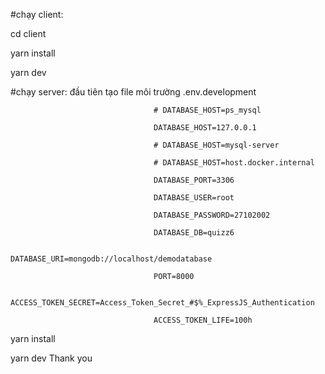 #chạy client:

cd client

yarn install

yarn dev



#chạy server: 
                                    đầu tiên tạo file môi trường .env.development

                                    
                                    # DATABASE_HOST=ps_mysql
                                    
                                    DATABASE_HOST=127.0.0.1
                                    
                                    # DATABASE_HOST=mysql-server
                                    
                                    # DATABASE_HOST=host.docker.internal
                                    
                                    DATABASE_PORT=3306
                                    
                                    DATABASE_USER=root
                                    
                                    DATABASE_PASSWORD=27102002
                                    
                                    DATABASE_DB=quizz6
                                    
                                    DATABASE_URI=mongodb://localhost/demodatabase
                                    
                                    PORT=8000
                                    
                                    ACCESS_TOKEN_SECRET=Access_Token_Secret_#$%_ExpressJS_Authentication
                                    
                                    ACCESS_TOKEN_LIFE=100h


yarn install

yarn dev
Thank you

